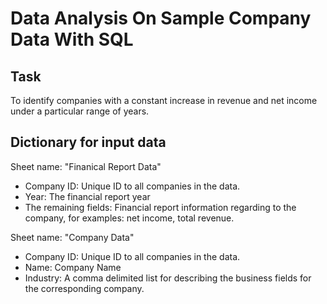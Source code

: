 # Data Analysis On Sample Company Data With SQL 

## Task
To identify companies with a constant increase in revenue and net income under a particular range of years.

## Dictionary for input data
Sheet name: "Finanical Report Data"
  - Company ID: Unique ID to all companies in the data.
  - Year: The financial report year
  - The remaining fields: Financial report information regarding to the company, for examples: net income, total revenue.

Sheet name: "Company Data"
  - Company ID: Unique ID to all companies in the data.
  - Name: Company Name
  - Industry: A comma delimited list for describing the business fields for the corresponding company.

